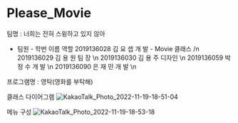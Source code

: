 # Please_Movie

팀명 : 너희는 전혀 스윙하고 있지 않아
 - 팀원 -
    학번       이름    역할
 2019136028 김 요 셉  개 발 - Movie 클래스 /n
 2019136029 김 용 원  팀 장 \n
 2019136030 김 용 주  디자인 \n
 2019136059 박 정 수  개 발 \n
 2019136090 은 재 민  개 발 \n


프로그램명 : 영탁(영화를 부탁해)

클래스 다이어그램
![KakaoTalk_Photo_2022-11-19-18-51-04](https://user-images.githubusercontent.com/108175712/202845213-3329577f-9716-417d-8efb-984fd78478a0.png)

메뉴 구성
![KakaoTalk_Photo_2022-11-19-18-53-18](https://user-images.githubusercontent.com/108175712/202845222-c0390e42-5a21-404b-b9af-b2545ff825f3.jpeg)

